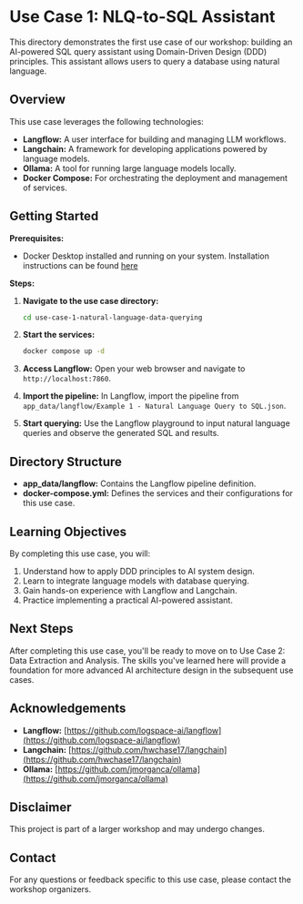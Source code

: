 # Use Case 1: NLQ-to-SQL Assistant

This directory demonstrates the first use case of our workshop: building an AI-powered SQL query assistant using Domain-Driven Design (DDD) principles. This assistant allows users to query a database using natural language.

## Overview

This use case leverages the following technologies:

* **Langflow:** A user interface for building and managing LLM workflows.
* **Langchain:** A framework for developing applications powered by language models.
* **Ollama:** A tool for running large language models locally.
* **Docker Compose:** For orchestrating the deployment and management of services.

## Getting Started

**Prerequisites:**

* Docker Desktop installed and running on your system. Installation instructions can be found [here](https://docs.docker.com/get-docker/)

**Steps:**

1. **Navigate to the use case directory:**
   ```bash
   cd use-case-1-natural-language-data-querying
   ```

2. **Start the services:**
   ```bash
   docker compose up -d
   ```

3. **Access Langflow:**
   Open your web browser and navigate to `http://localhost:7860`.

4. **Import the pipeline:**
   In Langflow, import the pipeline from `app_data/langflow/Example 1 - Natural Language Query to SQL.json`.

5. **Start querying:**
   Use the Langflow playground to input natural language queries and observe the generated SQL and results.

## Directory Structure

* **app_data/langflow:** Contains the Langflow pipeline definition.
* **docker-compose.yml:** Defines the services and their configurations for this use case.

## Learning Objectives

By completing this use case, you will:

1. Understand how to apply DDD principles to AI system design.
2. Learn to integrate language models with database querying.
3. Gain hands-on experience with Langflow and Langchain.
4. Practice implementing a practical AI-powered assistant.

## Next Steps

After completing this use case, you'll be ready to move on to Use Case 2: Data Extraction and Analysis. The skills you've learned here will provide a foundation for more advanced AI architecture design in the subsequent use cases.

## Acknowledgements

* **Langflow:** [https://github.com/logspace-ai/langflow](https://github.com/logspace-ai/langflow)
* **Langchain:** [https://github.com/hwchase17/langchain](https://github.com/hwchase17/langchain)
* **Ollama:** [https://github.com/jmorganca/ollama](https://github.com/jmorganca/ollama)

## Disclaimer

This project is part of a larger workshop and may undergo changes.

## Contact

For any questions or feedback specific to this use case, please contact the workshop organizers.